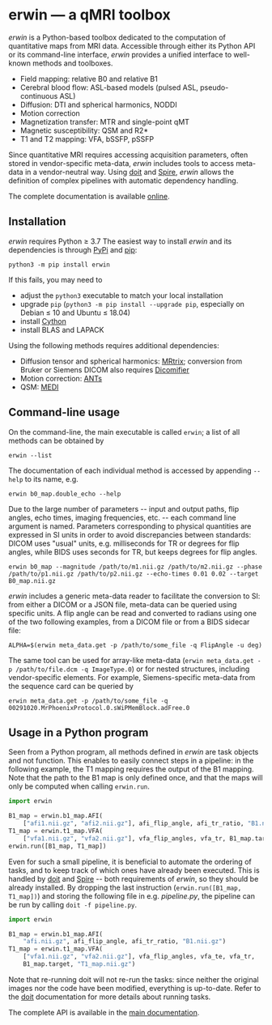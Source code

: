 # erwin &mdash; a qMRI toolbox

*erwin* is a Python-based toolbox dedicated to the computation of quantitative maps from MRI data. Accessible through either its Python API or its command-line interface, *erwin* provides a unified interface to well-known methods and toolboxes.

- Field mapping: relative B0 and relative B1 
- Cerebral blood flow: ASL-based models (pulsed ASL, pseudo-continuous ASL)
- Diffusion: DTI and spherical harmonics, NODDI
- Motion correction
- Magnetization transfer: MTR and single-point qMT
- Magnetic susceptibility: QSM and R2*
- T1 and T2 mapping: VFA, bSSFP, pSSFP

Since quantitative MRI requires accessing acquisition parameters, often stored in vendor-specific meta-data, *erwin* includes tools to access meta-data in a vendor-neutral way. Using [doit][] and [Spire][], *erwin* allows the definition of complex pipelines with automatic dependency handling.

The complete documentation is available [online](https://erwin.readthedocs.io/).

## Installation

*erwin* requires Python ≥ 3.7 The easiest way to install *erwin* and its dependencies is through [PyPi][] and [pip][]:
```
python3 -m pip install erwin
```

If this fails, you may need to
- adjust the `python3` executable to match your local installation
- upgrade `pip` (`python3 -m pip install --upgrade pip`, especially on Debian ≤ 10 and Ubuntu ≤ 18.04)
- install [Cython][]
- install BLAS and LAPACK 

Using the following methods requires additional dependencies:
- Diffusion tensor and spherical harmonics: [MRtrix][]; conversion from Bruker or Siemens DICOM also requires [Dicomifier][]
- Motion correction: [ANTs][]
- QSM: [MEDI][]

## Command-line usage

On the command-line, the main executable is called `erwin`; a list of all methods can be obtained by 
```shell
erwin --list
```

The documentation of each individual method is accessed by appending `--help` to its name, e.g. 
```shell
erwin b0_map.double_echo --help
```

Due to the large number of parameters -- input and output paths, flip angles, echo times, imaging frequencies, etc. -- each command line argument is named. Parameters corresponding to physical quantities are expressed in SI units in order to avoid discrepancies between standards: DICOM uses "usual" units, e.g. milliseconds for TR or degrees for flip angles, while BIDS uses seconds for TR, but keeps degrees for flip angles. 

```shell
erwin b0_map --magnitude /path/to/m1.nii.gz /path/to/m2.nii.gz --phase /path/to/p1.nii.gz /path/to/p2.nii.gz --echo-times 0.01 0.02 --target B0_map.nii.gz
```

*erwin* includes a generic meta-data reader to facilitate the conversion to SI: from either a DICOM or a JSON file, meta-data can be queried using specific units. A flip angle can be read and converted to radians using one of the two following examples, from a DICOM file or from a BIDS sidecar file:

```shell
ALPHA=$(erwin meta_data.get -p /path/to/some_file -q FlipAngle -u deg)
```

The same tool can be used for array-like meta-data (`erwin meta_data.get -p /path/to/file.dcm -q ImageType.0`) or for nested structures, including vendor-specific elements. For example, Siemens-specific meta-data from the sequence card can be queried by

```shell
erwin meta_data.get -p /path/to/some_file -q 00291020.MrPhoenixProtocol.0.sWiPMemBlock.adFree.0
```

## Usage in a Python program

Seen from a Python program, all methods defined in *erwin* are task objects and not function. This enables to easily connect steps in a pipeline: in the following example, the T1 mapping requires the output of the B1 mapping. Note that the path to the B1 map is only defined once, and that the maps will only be computed when calling `erwin.run`.

```python
import erwin

B1_map = erwin.b1_map.AFI(
    ["afi1.nii.gz", "afi2.nii.gz"], afi_flip_angle, afi_tr_ratio, "B1.nii.gz")
T1_map = erwin.t1_map.VFA(
    ["vfa1.nii.gz", "vfa2.nii.gz"], vfa_flip_angles, vfa_tr, B1_map.target)
erwin.run([B1_map, T1_map])
```

Even for such a small pipeline, it is beneficial to automate the ordering of tasks, and to keep track of which ones have already been executed. This is handled by [doit][] and [Spire][] -- both requirements of *erwin*, so they should be already installed. By dropping the last instruction (`erwin.run([B1_map, T1_map])`) and storing the following file in e.g. *pipeline.py*, the pipeline can be run by calling `doit -f pipeline.py`.
```python
import erwin

B1_map = erwin.b1_map.AFI(
    "afi.nii.gz", afi_flip_angle, afi_tr_ratio, "B1.nii.gz")
T1_map = erwin.t1_map.VFA(
    ["vfa1.nii.gz", "vfa2.nii.gz"], vfa_flip_angles, vfa_te, vfa_tr, 
    B1_map.target, "T1_map.nii.gz")
```

Note that re-running doit will not re-run the tasks: since neither the original images nor the code have been modified, everything is up-to-date. Refer to the [doit][] documentation for more details about running tasks.

The complete API is available in the [main documentation](https://erwin.readthedocs.io).

[ANTs]: https://github.com/ANTsX/ANTs
[Cython]: https://cython.org/
[Dicomifier]: https://dicomifier.readthedocs.io/
[doit]: https://pydoit.org/
[MEDI]: http://pre.weill.cornell.edu/mri/pages/qsm.html
[MRtrix]: https://www.mrtrix.org/
[pip]: https://pip.pypa.io/en/stable/
[PyPi]: https://pypi.org/
[spire]: https://github.com/lamyj/spire
